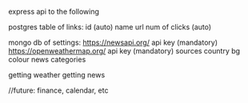 express api to the following

postgres table of links:
    id (auto)
    name
    url
    num of clicks (auto)

mongo db of settings:
    https://newsapi.org/ api key (mandatory)
    https://openweathermap.org/ api key (mandatory)
    sources
    country
    bg colour
    news categories

getting weather
getting news

//future: finance, calendar, etc